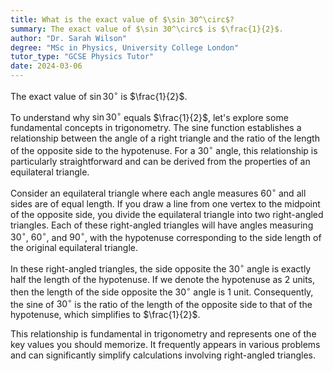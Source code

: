 ```yaml
---
title: What is the exact value of $\sin 30^\circ$?
summary: The exact value of $\sin 30^\circ$ is $\frac{1}{2}$.
author: "Dr. Sarah Wilson"
degree: "MSc in Physics, University College London"
tutor_type: "GCSE Physics Tutor"
date: 2024-03-06
---
```


The exact value of $\sin 30^\circ$ is $\frac{1}{2}$.

To understand why $\sin 30^\circ$ equals $\frac{1}{2}$, let's explore some fundamental concepts in trigonometry. The sine function establishes a relationship between the angle of a right triangle and the ratio of the length of the opposite side to the hypotenuse. For a $30^\circ$ angle, this relationship is particularly straightforward and can be derived from the properties of an equilateral triangle.

Consider an equilateral triangle where each angle measures $60^\circ$ and all sides are of equal length. If you draw a line from one vertex to the midpoint of the opposite side, you divide the equilateral triangle into two right-angled triangles. Each of these right-angled triangles will have angles measuring $30^\circ$, $60^\circ$, and $90^\circ$, with the hypotenuse corresponding to the side length of the original equilateral triangle.

In these right-angled triangles, the side opposite the $30^\circ$ angle is exactly half the length of the hypotenuse. If we denote the hypotenuse as $2$ units, then the length of the side opposite the $30^\circ$ angle is $1$ unit. Consequently, the sine of $30^\circ$ is the ratio of the length of the opposite side to that of the hypotenuse, which simplifies to $\frac{1}{2}$.

This relationship is fundamental in trigonometry and represents one of the key values you should memorize. It frequently appears in various problems and can significantly simplify calculations involving right-angled triangles.
    